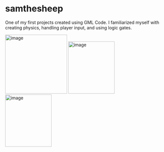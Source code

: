 # samthesheep
One of my first projects created using GML Code. I familiarized myself with creating physics, handling player input, and using logic gates.

<img width="199" height="190" alt="image" src="https://github.com/user-attachments/assets/2b7f835e-b222-4d00-b451-e94aed3dac5b" />
<img width="149" height="168" alt="image" src="https://github.com/user-attachments/assets/6abea89a-4134-4fae-8ee1-45049974f1a4" />
<img width="149" height="168" alt="image" src="https://github.com/user-attachments/assets/c76d70c9-0597-4fee-8b1b-7b21d22b9272" />


